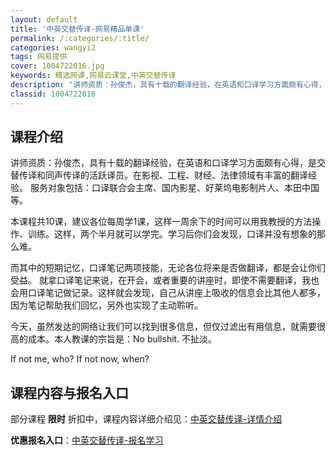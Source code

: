 ```yaml
---
layout: default
title: '中英交替传译-网易精品单课'
permalink: /:categories/:title/
categories: wangyi2
tags: 网易提供
cover: 1004722016.jpg
keywords: 精选网课,网易云课堂,中英交替传译
description: "讲师资质：孙俊杰，具有十载的翻译经验，在英语和口译学习方面颇有心得，是交替传译和同声传译的活跃译员。在影视、工程、财经、法律领域有丰富的翻译经验。服务对象包括：口译联合会主席、国内影星、好莱"
classid: 1004722016
---
```


## 课程介绍

讲师资质：孙俊杰，具有十载的翻译经验，在英语和口译学习方面颇有心得，是交替传译和同声传译的活跃译员。在影视、工程、财经、法律领域有丰富的翻译经验。
服务对象包括：口译联合会主席、国内影星、好莱坞电影制片人、本田中国等。

本课程共10课，建议各位每周学1课，这样一周余下的时间可以用我教授的方法操作、训练。这样，两个半月就可以学完。学习后你们会发现，口译并没有想象的那么难。

而其中的短期记忆，口译笔记两项技能，无论各位将来是否做翻译，都是会让你们受益。
就拿口译笔记来说，在开会，或者重要的讲座时，即使不需要翻译，我也会用口译笔记做记录。这样就会发现，自己从讲座上吸收的信息会比其他人都多，因为笔记帮助我们回忆，另外也实现了主动聆听。

今天，虽然发达的网络让我们可以找到很多信息，但仅过滤出有用信息，就需要很高的成本。本人教课的宗旨是：No bullshit. 不扯淡。

If not me, who?
If not now, when?

## 课程内容与报名入口

部分课程 **限时** 折扣中，课程内容详细介绍见：[中英交替传译-详情介绍](https://study.163.com/course/introduction/1004722016.htm?share=1&shareId=1025206652&utm_campaign=share&utm_medium=iphoneShare&utm_source=&utm_u=1025206652)

**优惠报名入口**：[中英交替传译-报名学习](https://study.163.com/course/introduction/1004722016.htm?share=1&shareId=1025206652&utm_campaign=share&utm_medium=iphoneShare&utm_source=&utm_u=1025206652)

